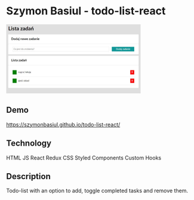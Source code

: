 # Szymon Basiul - todo-list-react

<img src="https://github.com/szymonbasiul/todo-list-js/blob/master/images/task_screen.jpg" width="360px">

## Demo

https://szymonbasiul.github.io/todo-list-react/

## Technology

HTML
JS
React
Redux
CSS
Styled Components
Custom Hooks


## Description

Todo-list with an option to add, toggle completed tasks and remove them.
